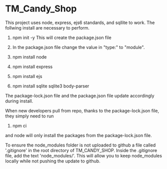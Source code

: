 # TM_Candy_Shop

This project uses node, express, ejs6 standards, and sqllite to work.
The follwing install are necessary to perform.

1. npm init -y
This will create the package.json file
2. In the package.json file change the value in "type:" to "module".

3. npm install node
4. npm install express
5. npm install ejs
6. npm install sqlite sqlite3 body-parser

The package-lock.json file and the package.json file update accordingly during install.

When new developers pull from repo, thanks to the package-lock.json file, they simply need to run

1. npm ci

and node will only install the packages from the package-lock.json file.

To ensure the node_modules folder is not uploaded to github a file called '.gitignore' in the root directory of TM_CANDY_SHOP. Inside the .gitignore file, add the text 'node_modules/'. This will allow you to keep node_modules locally while not pushing the update to github.